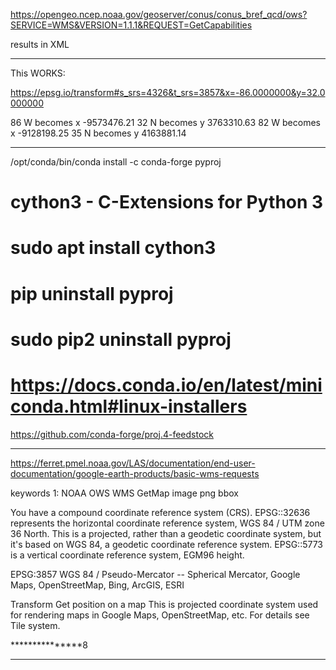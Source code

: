 https://opengeo.ncep.noaa.gov/geoserver/conus/conus_bref_qcd/ows?SERVICE=WMS&VERSION=1.1.1&REQUEST=GetCapabilities

results in XML

********
This WORKS:

https://epsg.io/transform#s_srs=4326&t_srs=3857&x=-86.0000000&y=32.0000000

86 W becomes x -9573476.21
32 N becomes y  3763310.63
82 W becomes x -9128198.25
35 N becomes y  4163881.14

*************
/opt/conda/bin/conda install -c conda-forge pyproj
# cython3 - C-Extensions for Python 3
# sudo apt install cython3
# pip uninstall pyproj
# sudo pip2 uninstall pyproj
# https://docs.conda.io/en/latest/miniconda.html#linux-installers

https://github.com/conda-forge/proj.4-feedstock


**********

https://ferret.pmel.noaa.gov/LAS/documentation/end-user-documentation/google-earth-products/basic-wms-requests

keywords 1: NOAA OWS WMS GetMap image png bbox

You have a compound coordinate reference system (CRS). EPSG::32636 represents the horizontal coordinate reference system, 
WGS 84 / UTM zone 36 North. This is a projected, rather than a geodetic coordinate system, but it's based on WGS 84, 
a geodetic coordinate reference system. EPSG::5773 is a vertical coordinate reference system, EGM96 height.


EPSG:3857
WGS 84 / Pseudo-Mercator -- Spherical Mercator, Google Maps, OpenStreetMap, Bing, ArcGIS, ESRI

Transform Get position on a map
This is projected coordinate system used for rendering maps in Google Maps, OpenStreetMap, etc. For details see Tile system.

***************8
***********
